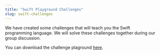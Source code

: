 ```yaml
---
title: "Swift Playground Challenges"
slug: swift-challenges
---
```


We have created some challenges that will teach you the Swift programming language. We will solve these challenges together during our group discussion.

You can download the challenge plaground [here](https://github.com/MakeSchool-Tutorials/SA-2015-Apps-Additional-Resources/raw/master/Swift%20Playground%20Review%20Challenges/Challenges.playground.zip).

